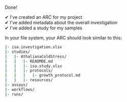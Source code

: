 

<Viola>

Done!

✔︎ I've created an ARC for my project\
✔︎ I've added metadata about the overall investigation\
✔︎ I've added a study for my samples

</Viola>

In your file system, your ARC should look similar to this: 

```bash
|- isa.investigation.xlsx
|- studies/
|   |- AthalianaColdStress/
|   |   |- READMDE.md
|   |   |- isa.study.xlsx
|   |   |- protocols/
|   |   |   |- growth_protocol.md
|   |   |- resources/
|- assays/
|- workflows/
|- runs/
```
